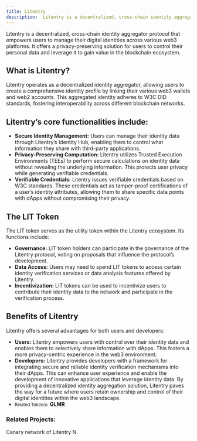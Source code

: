 ```yaml
---
title: Litentry
description:  Litentry is a decentralized, cross-chain identity aggregator protocol that empowers users to manage their digital identities across various web3 platforms.
---
```

Litentry is a decentralized, cross-chain identity aggregator protocol that empowers users to manage their digital identities across various web3 platforms. It offers a privacy-preserving solution for users to control their personal data and leverage it to gain value in the blockchain ecosystem.

## What is Litentry?
Litentry operates as a decentralized identity aggregator, allowing users to create a comprehensive identity profile by linking their various web3 wallets and web2 accounts. This aggregated identity adheres to W3C DID standards, fostering interoperability across different blockchain networks.

## Litentry’s core functionalities include:
- **Secure Identity Management:** Users can manage their identity data through Litentry’s Identity Hub, enabling them to control what information they share with third-party applications.
- **Privacy-Preserving Computation:** Litentry utilizes Trusted Execution Environments (TEEs) to perform secure calculations on identity data without revealing the underlying information. This protects user privacy while generating verifiable credentials.
- **Verifiable Credentials:** Litentry issues verifiable credentials based on W3C standards. These credentials act as tamper-proof certifications of a user’s identity attributes, allowing them to share specific data points with dApps without compromising their privacy.

## The LIT Token
The LIT token serves as the utility token within the Litentry ecosystem. Its functions include:
- **Governance:** LIT token holders can participate in the governance of the Litentry protocol, voting on proposals that influence the protocol’s development.
- **Data Access:** Users may need to spend LIT tokens to access certain identity verification services or data analysis features offered by Litentry.
- **Incentivization:** LIT tokens can be used to incentivize users to contribute their identity data to the network and participate in the verification process.

## Benefits of Litentry
Litentry offers several advantages for both users and developers:
- **Users:** Litentry empowers users with control over their identity data and enables them to selectively share information with dApps. This fosters a more privacy-centric experience in the web3 environment.
- **Developers:** Litentry provides developers with a framework for integrating secure and reliable identity verification mechanisms into their dApps. This can enhance user experience and enable the development of innovative applications that leverage identity data.
By providing a decentralized identity aggregation solution, Litentry paves the way for a future where users retain ownership and control of their digital identities within the web3 landscape.
- <small>Related Token/s:</small> **GLMR**

### Related Projects:
Canary network of Litentry N.
